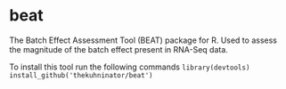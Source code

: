 # beat
The Batch Effect Assessment Tool (BEAT) package for R. Used to assess the magnitude of the batch effect present in RNA-Seq data.

To install this tool run the following commands `library(devtools) install_github('thekuhninator/beat')`

